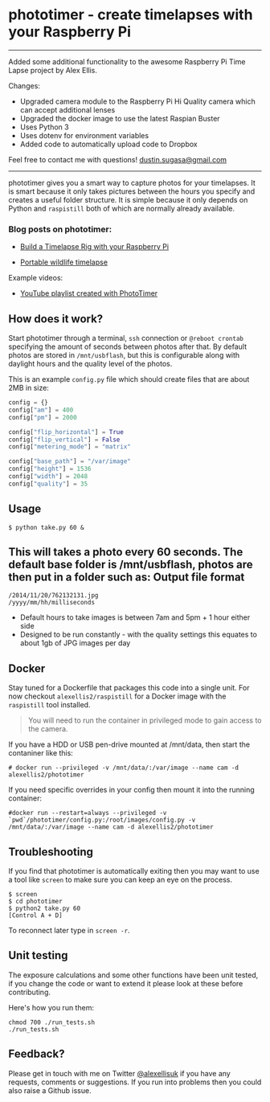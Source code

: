 phototimer - create timelapses with your Raspberry Pi
==========

***
Added some additional functionality to the awesome Raspberry Pi Time Lapse project by Alex Ellis. 

Changes:
* Upgraded camera module to the Raspberry Pi Hi Quality camera which can accept additional lenses
* Upgraded the docker image to use the latest Raspian Buster
* Uses Python 3
* Uses dotenv for environment variables
* Added code to automatically upload code to Dropbox

Feel free to contact me with questions! dustin.sugasa@gmail.com
***

phototimer gives you a smart way to capture photos for your timelapses. It is smart because it only takes pictures between the hours you specify and creates a useful folder structure. It is simple because it only depends on Python and `raspistill` both of which are normally already available.

### Blog posts on phototimer:

* [Build a Timelapse Rig with your Raspberry Pi](http://blog.alexellis.io/raspberry-pi-timelapse/)

* [Portable wildlife timelapse](http://blog.alexellis.io/centreparcs-timelapse/)

Example videos:

* [YouTube playlist created with PhotoTimer](https://www.youtube.com/playlist?list=PLlIapFDp305Am5KuvdUInmAEjKXLBYKW2)

How does it work?
------------------

Start phototimer through a terminal, `ssh` connection or `@reboot crontab` specifying the amount of seconds between photos after that. By default photos are stored in `/mnt/usbflash`, but this is configurable along with daylight hours and the quality level of the photos.

This is an example `config.py` file which should create files that are about 2MB in size:

```python
config = {}
config["am"] = 400
config["pm"] = 2000

config["flip_horizontal"] = True
config["flip_vertical"] = False
config["metering_mode"] = "matrix"

config["base_path"] = "/var/image"
config["height"] = 1536
config["width"] = 2048
config["quality"] = 35
```


Usage
-----
```
$ python take.py 60 &
```

This will takes a photo every 60 seconds. The default base folder is /mnt/usbflash, photos are then put in a folder such as:
Output file format
-----------------
    /2014/11/20/762132131.jpg
    /yyyy/mm/hh/milliseconds

* Default hours to take images is between 7am and 5pm + 1 hour either side
* Designed to be run constantly - with the quality settings this equates to about 1gb of JPG images per day

Docker
------

Stay tuned for a Dockerfile that packages this code into a single unit. For now checkout `alexellis2/raspistill` for a Docker image with the `raspistill` tool installed. 

> You will need to run the container in privileged mode to gain access to the camera.

If you have a HDD or USB pen-drive mounted at /mnt/data, then start the contaniner like this:

```
# docker run --privileged -v /mnt/data/:/var/image --name cam -d alexellis2/phototimer
```

If you need specific overrides in your config then mount it into the running container:

```
#docker run --restart=always --privileged -v `pwd`/phototimer/config.py:/root/images/config.py -v /mnt/data/:/var/image --name cam -d alexellis2/phototimer
```


Troubleshooting
---------------
If you find that phototimer is automatically exiting then you may want to use a tool like `screen` to make sure you can keep an eye on the process.

```
$ screen
$ cd phototimer
$ python2 take.py 60
[Control A + D]
```

To reconnect later type in `screen -r`.

Unit testing
------------

The exposure calculations and some other functions have been unit tested, if you change the code or want to extend it please look at these before contributing.

Here's how you run them:

```
chmod 700 ./run_tests.sh
./run_tests.sh
```

Feedback?
---------

Please get in touch with me on Twitter [@alexellisuk](https://twitter.com/alexellisuk) if you have any requests, comments or suggestions. If you run into problems then you could also raise a Github issue.
